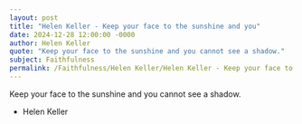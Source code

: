 ```yaml
---
layout: post
title: "Helen Keller - Keep your face to the sunshine and you"
date: 2024-12-28 12:00:00 -0000
author: Helen Keller
quote: "Keep your face to the sunshine and you cannot see a shadow."
subject: Faithfulness
permalink: /Faithfulness/Helen Keller/Helen Keller - Keep your face to the sunshine and you
---
```


Keep your face to the sunshine and you cannot see a shadow.

- Helen Keller
